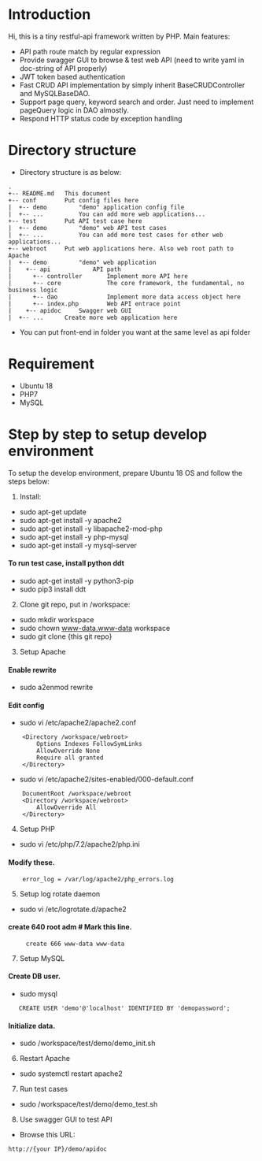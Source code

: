 # Introduction
Hi, this is a tiny restful-api framework written by PHP. Main features:
- API path route match by regular expression
- Provide swagger GUI to browse & test web API (need to write yaml in doc-string of API properly)
- JWT token based authentication
- Fast CRUD API implementation by simply inherit BaseCRUDController and MySQLBaseDAO.
- Support page query, keyword search and order. Just need to implement pageQuery logic in DAO almostly.
- Respond HTTP status code by exception handling

# Directory structure
- Directory structure is as below:
```
.
+-- README.md   This document
+-- conf        Put config files here
|  +-- demo         "demo" application config file
|  +-- ...          You can add more web applications...
+-- test        Put API test case here
|  +-- demo         "demo" web API test cases
|  +-- ...          You can add more test cases for other web applications...
+-- webroot     Put web applications here. Also web root path to Apache
|  +-- demo         "demo" web application
|    +-- api            API path
|      +-- controller       Implement more API here
|      +-- core             The core framework, the fundamental, no business logic
|      +-- dao              Implement more data access object here
|      +-- index.php        Web API entrace point
|    +-- apidoc     Swagger web GUI
|  +-- ...      Create more web application here
```
- You can put front-end in folder you want at the same level as api folder

# Requirement
- Ubuntu 18
- PHP7
- MySQL

# Step by step to setup develop environment
To setup the develop environment, prepare Ubuntu 18 OS and follow the steps below:
1. Install:
- sudo apt-get update
- sudo apt-get install -y apache2
- sudo apt-get install -y libapache2-mod-php
- sudo apt-get install -y php-mysql
- sudo apt-get install -y mysql-server
#### To run test case, install python ddt
- sudo apt-get install -y python3-pip
- sudo pip3 install ddt

2. Clone git repo, put in /workspace:
- sudo mkdir workspace
- sudo chown www-data.www-data workspace
- sudo git clone {this git repo}

3. Setup Apache
#### Enable rewrite
- sudo a2enmod rewrite

#### Edit config
- sudo vi /etc/apache2/apache2.conf
```
	<Directory /workspace/webroot>
		Options Indexes FollowSymLinks
		AllowOverride None
		Require all granted
	</Directory>
```
- sudo vi /etc/apache2/sites-enabled/000-default.conf
```
	DocumentRoot /workspace/webroot
	<Directory /workspace/webroot>
		AllowOverride All
	</Directory>
```
4. Setup PHP
- sudo vi /etc/php/7.2/apache2/php.ini
#### Modify these.
```
	error_log = /var/log/apache2/php_errors.log
```
5. Setup log rotate daemon
- sudo vi /etc/logrotate.d/apache2
#### create 640 root adm # Mark this line.
```
     create 666 www-data www-data
```
7. Setup MySQL
#### Create DB user.
- sudo mysql
```
   CREATE USER 'demo'@'localhost' IDENTIFIED BY 'demopassword';
```
#### Initialize data.
- sudo /workspace/test/demo/demo_init.sh

6. Restart Apache
- sudo systemctl restart apache2

7. Run test cases
- sudo /workspace/test/demo/demo_test.sh

8. Use swagger GUI to test API
- Browse this URL:
```
http://{your IP}/demo/apidoc
```

